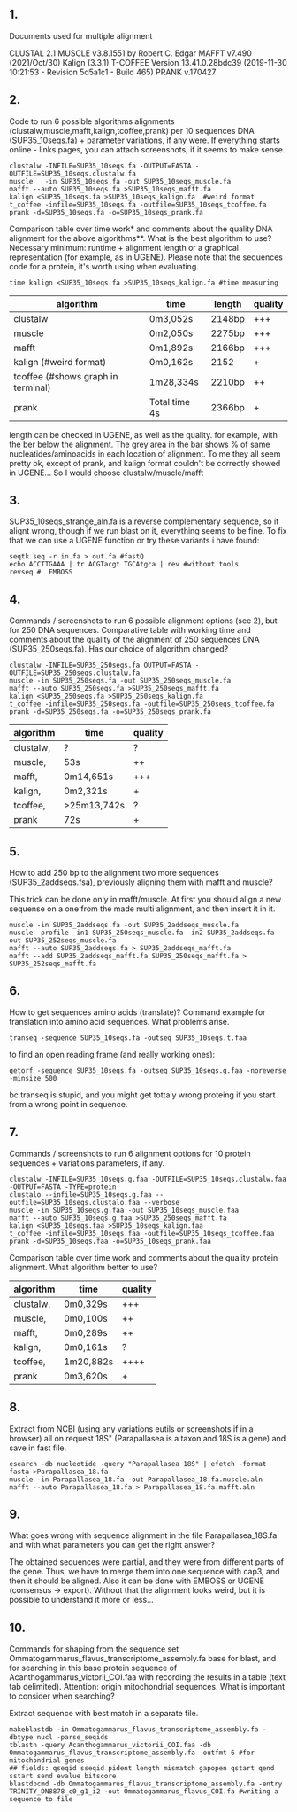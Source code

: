## 1. 
Documents used for multiple alignment

CLUSTAL 2.1
MUSCLE v3.8.1551 by Robert C. Edgar
MAFFT v7.490 (2021/Oct/30)
Kalign (3.3.1)
T-COFFEE Version_13.41.0.28bdc39 (2019-11-30 10:21:53 - Revision 5d5a1c1 - Build 465)
PRANK v.170427

## 2. 
Code to run 6 possible algorithms
alignments (clustalw,muscle,mafft,kalign,tcoffee,prank) per 10 sequences
DNA (SUP35_10seqs.fa) + parameter variations, if any
were. If everything starts online - links
pages, you can attach screenshots,
if it seems to make sense.

```{bash}
clustalw -INFILE=SUP35_10seqs.fa -OUTPUT=FASTA -OUTFILE=SUP35_10seqs.clustalw.fa
muscle   -in SUP35_10seqs.fa -out SUP35_10seqs_muscle.fa
mafft --auto SUP35_10seqs.fa >SUP35_10seqs_mafft.fa
kalign <SUP35_10seqs.fa >SUP35_10seqs_kalign.fa  #weird format
t_coffee -infile=SUP35_10seqs.fa -outfile=SUP35_10seqs_tcoffee.fa
prank -d=SUP35_10seqs.fa -o=SUP35_10seqs_prank.fa
```

Comparison table over time
work* and comments about the quality
DNA alignment for the above
algorithms**. What is the best algorithm to use?
Necessary
minimum: runtime + alignment length
or a graphical representation (for example,
as in UGENE). Please note that the sequences
code for a protein, it's worth using
when evaluating.

```{bash}
time kalign <SUP35_10seqs.fa >SUP35_10seqs_kalign.fa #time measuring
```

| algorithm  |  time  |  length  |  quality |
| ----------- | ----------- | ----------- | ----------- |
clustalw  |   0m3,052s |    2148bp  |  +++ |
muscle  |   0m2,050s  |   2275bp  |  +++ |
mafft  |  0m1,892s  |   2166bp  |  +++ |
kalign (#weird format)  |  0m0,162s  |  2152  |   + | 
tcoffee (#shows graph in terminal) |  1m28,334s   |  2210bp  |  ++ |
prank   |  Total time 4s  |  2366bp  |  + |

length can be checked in UGENE, as well as the quality. for example, with the ber below the alignment. The grey area in the bar shows % of same nucleatides/aminoacids in each location of alignment. To me they all seem pretty ok, except of prank, and kalign format couldn't be correctly showed in UGENE... So I would choose clustalw/muscle/mafft

## 3. 
SUP35_10seqs_strange_aln.fa is a reverse complementary sequence, so it alignt wrong, though if we run blast on it, everything seems to be fine. To fix that we can use a UGENE function or try these variants i have found:

```{bash}
seqtk seq -r in.fa > out.fa #fastQ
echo ACCTTGAAA | tr ACGTacgt TGCAtgca | rev #without tools
revseq #  EMBOSS
```

## 4. 
Commands / screenshots to run
6 possible alignment options (see
2), but for 250 DNA sequences. Comparative
table with working time and comments
about the quality of the alignment of 250 sequences
DNA (SUP35_250seqs.fa).
Has our choice of algorithm changed?

```{bash}
clustalw -INFILE=SUP35_250seqs.fa OUTPUT=FASTA -OUTFILE=SUP35_250seqs.clustalw.fa
muscle -in SUP35_250seqs.fa -out SUP35_250seqs_muscle.fa
mafft --auto SUP35_250seqs.fa >SUP35_250seqs_mafft.fa
kalign <SUP35_250seqs.fa >SUP35_250seqs_kalign.fa
t_coffee -infile=SUP35_250seqs.fa -outfile=SUP35_250seqs_tcoffee.fa
prank -d=SUP35_250seqs.fa -o=SUP35_250seqs_prank.fa
```

algorithm |  time   | quality |
| ----------- | ----------- | ----------- |
clustalw,   |  ?  |   ?
muscle,  |   53s   |  ++
mafft,  |  0m14,651s  |   +++
kalign,  |  0m2,321s  |  +  |   #weird format
tcoffee,  |  >25m13,742s   |  ? |    #shows graph in terminal
prank  |   72s  |  +

## 5. 
How to add 250 bp to the alignment
two more sequences (SUP35_2addseqs.fsa), previously
aligning them with mafft and muscle?

This trick can be done only in mafft/muscle. At first you should align a new sequense on a one from the made multi alignment, and then insert it in it.

```{bash}
muscle -in SUP35_2addseqs.fa -out SUP35_2addseqs_muscle.fa
muscle -profile -in1 SUP35_250seqs_muscle.fa -in2 SUP35_2addseqs.fa -out SUP35_252seqs_muscle.fa
mafft --auto SUP35_2addseqs.fa > SUP35_2addseqs_mafft.fa
mafft --add SUP35_2addseqs_mafft.fa SUP35_250seqs_mafft.fa > SUP35_252seqs_mafft.fa
```


## 6. 
How to get sequences
amino acids (translate)? Command example
for translation into amino acid sequences.
What problems arise.

```{bash}
transeq -sequence SUP35_10seqs.fa -outseq SUP35_10seqs.t.faa
```

to find an open reading frame (and really working ones): 

```{bash}
getorf -sequence SUP35_10seqs.fa -outseq SUP35_10seqs.g.faa -noreverse -minsize 500
```

bc transeq is stupid, and you might get tottaly wrong proteing if you start from a wrong point in sequence.

## 7. 
Commands / screenshots to run
6 alignment options for
10 protein sequences + variations
parameters, if any.

```{bash}
clustalw -INFILE=SUP35_10seqs.g.faa -OUTFILE=SUP35_10seqs.clustalw.faa -OUTPUT=FASTA -TYPE=protein
clustalo --infile=SUP35_10seqs.g.faa --outfile=SUP35_10seqs.clustalo.faa --verbose
muscle -in SUP35_10seqs.g.faa -out SUP35_10seqs_muscle.faa
mafft --auto SUP35_10seqs.g.faa >SUP35_250seqs_mafft.fa
kalign <SUP35_10seqs.faa >SUP35_10seqs_kalign.faa
t_coffee -infile=SUP35_10seqs.faa -outfile=SUP35_10seqs_tcoffee.faa
prank -d=SUP35_10seqs.faa -o=SUP35_10seqs_prank.faa
```

Comparison table over time
work and comments about the quality
protein alignment. What algorithm
better to use?

algorithm  | time  |  quality
| ----------- | ----------- | ----------- |
clustalw,  |   0m0,329s   |  +++
muscle,  |   0m0,100s  |   ++
mafft,  |  0m0,289s  |   ++
kalign,  |  0m0,161s  |  ?  
tcoffee,  |  1m20,882s   |  ++++  
prank  |   0m3,620s  |  +

## 8. 
Extract from NCBI (using any variations
eutils or screenshots if in a browser)
all on request
18S" (Parapallasea is a taxon and 18S is a gene) and save
in fast file.

```{bash}
esearch -db nucleotide -query "Parapallasea 18S" | efetch -format fasta >Parapallasea_18.fa
muscle -in Parapallasea_18.fa -out Parapallasea_18.fa.muscle.aln
mafft --auto Parapallasea_18.fa > Parapallasea_18.fa.mafft.aln
```

## 9.
What goes wrong with sequence alignment
in the file Parapallasea_18S.fa and with what parameters you can
get the right answer?

The obtained sequences were partial, and they were from different parts of the gene. Thus, we have to merge them into one sequence with cap3, and then it should be aligned. Also it can be done with EMBOSS or UGENE (consensus -> export). Without that the alignment looks weird, but it is possible to understand it more or less...

## 10. 
Commands for shaping
from the sequence set Ommatogammarus_flavus_transcriptome_assembly.fa
base for blast, and for searching in this base
protein sequence of Acanthogammarus_victorii_COI.faa with
recording the results in a table (text
tab delimited). Attention: origin
mitochondrial sequences.
What is important to consider when searching?

Extract sequence with best
match in a separate file.

```{bash}
makeblastdb -in Ommatogammarus_flavus_transcriptome_assembly.fa -dbtype nucl -parse_seqids
tblastn -query Acanthogammarus_victorii_COI.faa -db Ommatogammarus_flavus_transcriptome_assembly.fa -outfmt 6 #for mitochondrial genes
## fields: qseqid sseqid pident length mismatch gapopen qstart qend sstart send evalue bitscore
blastdbcmd -db Ommatogammarus_flavus_transcriptome_assembly.fa -entry TRINITY_DN8878_c0_g1_i2 -out Ommatogammarus_flavus_COI.fa #writing a sequence to file
```
